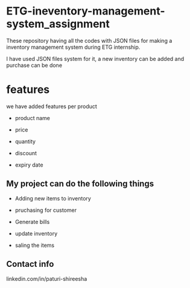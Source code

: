 # ETG-ineventory-management-system_assignment
These repository having all the codes with JSON files for making a inventory management system during ETG internship.

I have used JSON files system for it, a new inventory can be added and purchase can be done

# features

we have added  features per product

* product name

* price

* quantity

* discount

* expiry date

## My project can do the following things

* Adding new items to inventory

* pruchasing for customer

* Generate bills

* update inventory

* saling the items

## Contact info
linkedin.com/in/paturi-shireesha 

